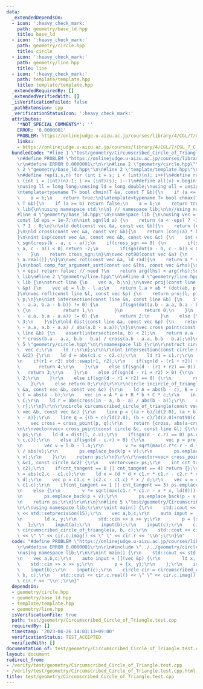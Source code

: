 ```yaml
---
data:
  _extendedDependsOn:
  - icon: ':heavy_check_mark:'
    path: geometry/base_ld.hpp
    title: base_ld
  - icon: ':heavy_check_mark:'
    path: geometry/circle.hpp
    title: circle
  - icon: ':heavy_check_mark:'
    path: geometry/line.hpp
    title: line
  - icon: ':heavy_check_mark:'
    path: template/template.hpp
    title: template/template.hpp
  _extendedRequiredBy: []
  _extendedVerifiedWith: []
  _isVerificationFailed: false
  _pathExtension: cpp
  _verificationStatusIcon: ':heavy_check_mark:'
  attributes:
    '*NOT_SPECIAL_COMMENTS*': ''
    ERROR: '0.0000001'
    PROBLEM: https://onlinejudge.u-aizu.ac.jp/courses/library/4/CGL/7/CGL_7_C
    links:
    - https://onlinejudge.u-aizu.ac.jp/courses/library/4/CGL/7/CGL_7_C
  bundledCode: "#line 1 \"test/geometry/Circumscribed_Circle_of_Triangle.test.cpp\"\
    \n#define PROBLEM \"https://onlinejudge.u-aizu.ac.jp/courses/library/4/CGL/7/CGL_7_C\"\
    \r\n#define ERROR 0.0000001\r\n\r\n#line 2 \"geometry/circle.hpp\"\n\r\n#line\
    \ 2 \"geometry/base_ld.hpp\"\n\n#line 2 \"template/template.hpp\"\n\n#include<bits/stdc++.h>\n\
    \n#define rep(i,s,n) for (int i = s; i < (int)(n); i++)\n#define rrep(i,s,n) for\
    \ (int i = (int)(n)-1; i >= (int)(s); i--)\n#define all(v) v.begin(),v.end()\n\
    \nusing ll = long long;\nusing ld = long double;\nusing ull = unsigned long long;\n\
    \ntemplate<typename T> bool chmin(T &a, const T &b){\n    if (a <= b) return false;\n\
    \    a = b;\n    return true;\n}\ntemplate<typename T> bool chmax(T &a, const\
    \ T &b){\n    if (a >= b) return false;\n    a = b;\n    return true;\n}\n\nnamespace\
    \ lib{\n\nusing namespace std;\n\n} // namespace lib;\n\n//using namespace lib;\n\
    #line 4 \"geometry/base_ld.hpp\"\n\nnamespace lib {\n\nusing vec = complex<ld>;\n\
    const ld eps = 1e-7;\n\nint sgn(ld a) {\n    return (a < -eps) ? -1 : (a > eps)\
    \ ? 1 : 0;\n}\n\nld dot(const vec &a, const vec &b){\n    return (conj(a) * b).real();\n\
    }\n\nld cross(const vec &a, const vec &b){\n    return (conj(a) * b).imag();\n\
    }\n\nint isp(const vec &a, const vec &b, const vec &c) {\n    int cross_sgn =\
    \ sgn(cross(b - a, c - a));\n    if(cross_sgn == 0) {\n        if(sgn(dot(b -\
    \ a, c - a)) < 0) return -2;\n        if(sgn(dot(a - b, c - b)) < 0) return 2;\n\
    \    }\n    return cross_sgn;\n}\n\nvec rot90(const vec &a) {\n    return {-a.imag(),\
    \ a.real()};\n}\n\nvec rot(const vec &a, ld rad){\n    return a * vec(cosl(rad),sinl(rad));\n\
    }\n\nbool comp_for_argument_sort(const vec &lhs, const vec &rhs){\n    //if (abs(arg(lhs)-arg(rhs))\
    \ < eps) return false; // need ?\n    return arg(lhs) < arg(rhs);\n}\n\n} // namespace\
    \ lib\n#line 2 \"geometry/line.hpp\"\n\n#line 4 \"geometry/line.hpp\"\n\nnamespace\
    \ lib {\n\nstruct line {\n    vec a, b;\n};\n\nvec proj(const line &l, const vec\
    \ &p) {\n    vec ab = l.b - l.a;\n    return l.a + ab * (dot(ab, p - l.a) / norm(ab));\n\
    }\n\nvec refl(const line &l, const vec &p) {\n    return proj(l, p) * ld(2) -\
    \ p;\n}\n\nint intersection(const line &a, const line &b) {\n    if(sgn(cross(a.b\
    \ - a.a, b.a - b.b)) != 0) {\n        if(sgn(dot(a.b - a.a, b.a - b.b)) == 0)\
    \ {\n            return 1;\n        }\n        return 0;\n    }\n    else if(sgn(cross(a.b\
    \ - a.a, b.a - a.a)) != 0) {\n        return 2;\n    }\n    else {\n        return\
    \ 3;\n    }\n}\n\nld dist(const line &a, const vec &p) {\n    return abs(cross(p\
    \ - a.a, a.b - a.a) / abs(a.b - a.a));\n}\n\nvec cross_point(const line &a, const\
    \ line &b) {\n    assert(intersection(a, b) < 2);\n    return a.a + (a.b - a.a)\
    \ * cross(b.a - a.a, b.b - b.a) / cross(a.b - a.a, b.b - b.a);\n}\n\n}\n#line\
    \ 5 \"geometry/circle.hpp\"\n\r\nnamespace lib {\r\n\r\nstruct circle {\r\n  \
    \  vec c;\r\n    ld r;\r\n};\r\n\r\nint intersection(const circle &c1, const circle\
    \ &c2) {\r\n    ld d = abs(c1.c - c2.c);\r\n    ld r1 = c1.r;\r\n    ld r2 = c2.r;\r\
    \n    if(r1 < r2) std::swap(r1, r2);\r\n    if(sgn(d - (r1 + r2)) > 0) {\r\n \
    \       return 4;\r\n    }\r\n    else if(sgn(d - (r1 + r2) == 0)) {\r\n     \
    \   return 3;\r\n    }\r\n    else if(sgn(d - r1 + r2) > 0) {\r\n        return\
    \ 2;\r\n    }\r\n    else if(sgn(d - r1 + r2) == 0) {\r\n        return 1;\r\n\
    \    }\r\n    else return 0;\r\n}\r\n\r\ncircle incircle_of_triangle(const vec\
    \ &a, const vec &b, const vec &c) {\r\n    ld A = abs(b - c), B = abs(c - a),\
    \ C = abs(a - b);\r\n    vec in = A * a + B * b + C * c;\r\n    in /= A + B +\
    \ C;\r\n    ld r = abs(cross(in - a, b - a) / abs(b - a));\r\n    return {in,\
    \ r};\r\n}\r\n\r\ncircle circumscribed_circle_of_triangle(const vec &a, const\
    \ vec &b, const vec &c) {\r\n    line p = {(a + b)/ld(2.0), (a + b)/ld(2.0)+rot90(b\
    \ - a)};\r\n    line q = {(b + c)/ld(2.0), (b + c)/ld(2.0)+rot90(c - b)};\r\n\
    \    vec cross = cross_point(p, q);\r\n    return {cross, abs(a-cross)};\r\n}\r\
    \n\r\nvector<vec> cross_point(const circle &c, const line &l) {\r\n    vector<vec>\
    \ ps;\r\n    ld d = dist(l, c.c);\r\n    if(sgn(d - c.r) == 0) ps.emplace_back(proj(l,\
    \ c.c));\r\n    else if(sgn(d - c.r) < 0) {\r\n        vec p = proj(l, c.c);\r\
    \n        vec v = l.b - l.a;\r\n        v *= sqrt(max(c.r*c.r - d * d,  ld(0)))\
    \ / abs(v);\r\n        ps.emplace_back(p + v);\r\n        ps.emplace_back(p -\
    \ v);\r\n    }\r\n    return ps;\r\n}\r\n\r\nvector<vec> cross_point(const circle\
    \ &c1, const circle &c2) {\r\n    vector<vec> ps;\r\n    int cnt_tangent = intersection(c1,\
    \ c2);\r\n    if(cnt_tangent == 0 || cnt_tangent == 4) return {};\r\n    ld d\
    \ = abs(c2.c - c1.c);\r\n    ld x = (d * d + c1.r * c1.r - c2.r * c2.r) / (2 *\
    \ d);\r\n    vec p = c1.c + (c2.c - c1.c) * x / d;\r\n    vec v = rot90(c2.c -\
    \ c1.c);\r\n    if(cnt_tangent == 1 || cnt_tangent == 3) ps.emplace_back(p);\r\
    \n    else {\r\n        v *= sqrt(max(c1.r * c1.r - x * x, ld(0))) / abs(v);\r\
    \n        ps.emplace_back(p + v);\r\n        ps.emplace_back(p - v);\r\n    }\r\
    \n    return ps;\r\n}\r\n\r\n}\n#line 5 \"test/geometry/Circumscribed_Circle_of_Triangle.test.cpp\"\
    \n\r\nusing namespace lib;\r\n\r\nint main() {\r\n    std::cout << std::fixed\
    \ << std::setprecision(15);\r\n    vec a,b,c;\r\n    auto input = [](vec &p) {\r\
    \n        ld x, y;\r\n        std::cin >> x >> y;\r\n        p = {x, y};\r\n \
    \   };\r\n    input(a);\r\n    input(b);\r\n    input(c);\r\n    circle cir =\
    \ circumscribed_circle_of_triangle(a, b, c);\r\n    std::cout << cir.c.real()\
    \ << \" \" << cir.c.imag() << \" \" << cir.r << '\\n';\r\n}\n"
  code: "#define PROBLEM \"https://onlinejudge.u-aizu.ac.jp/courses/library/4/CGL/7/CGL_7_C\"\
    \r\n#define ERROR 0.0000001\r\n\r\n#include \"../../geometry/circle.hpp\"\r\n\r\
    \nusing namespace lib;\r\n\r\nint main() {\r\n    std::cout << std::fixed << std::setprecision(15);\r\
    \n    vec a,b,c;\r\n    auto input = [](vec &p) {\r\n        ld x, y;\r\n    \
    \    std::cin >> x >> y;\r\n        p = {x, y};\r\n    };\r\n    input(a);\r\n\
    \    input(b);\r\n    input(c);\r\n    circle cir = circumscribed_circle_of_triangle(a,\
    \ b, c);\r\n    std::cout << cir.c.real() << \" \" << cir.c.imag() << \" \" <<\
    \ cir.r << '\\n';\r\n}"
  dependsOn:
  - geometry/circle.hpp
  - geometry/base_ld.hpp
  - template/template.hpp
  - geometry/line.hpp
  isVerificationFile: true
  path: test/geometry/Circumscribed_Circle_of_Triangle.test.cpp
  requiredBy: []
  timestamp: '2023-04-26 14:03:13+09:00'
  verificationStatus: TEST_ACCEPTED
  verifiedWith: []
documentation_of: test/geometry/Circumscribed_Circle_of_Triangle.test.cpp
layout: document
redirect_from:
- /verify/test/geometry/Circumscribed_Circle_of_Triangle.test.cpp
- /verify/test/geometry/Circumscribed_Circle_of_Triangle.test.cpp.html
title: test/geometry/Circumscribed_Circle_of_Triangle.test.cpp
---
```

